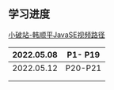 ## 学习进度

[小破站-韩顺平JavaSE视频路径](https://www.bilibili.com/video/BV1fh411y7R8?spm_id_from=333.337.search-card.all.click)

| 2022.05.08 | P1- P19 |
| :--------- | ------- |
| 2022.05.12 | P20-P21 |
|            |         |
|            |         |

